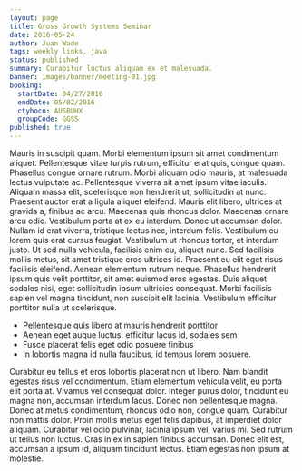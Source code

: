 ```yaml
---
layout: page
title: Gross Growth Systems Seminar
date: 2016-05-24
author: Juan Wade
tags: weekly links, java
status: published
summary: Curabitur luctus aliquam ex et malesuada.
banner: images/banner/meeting-01.jpg
booking:
  startDate: 04/27/2016
  endDate: 05/02/2016
  ctyhocn: AUSBUHX
  groupCode: GGSS
published: true
---
```

Mauris in suscipit quam. Morbi elementum ipsum sit amet condimentum aliquet. Pellentesque vitae turpis rutrum, efficitur erat quis, congue quam. Phasellus congue ornare rutrum. Morbi aliquam odio mauris, at malesuada lectus vulputate ac. Pellentesque viverra sit amet ipsum vitae iaculis. Aliquam massa elit, scelerisque non hendrerit ut, sollicitudin at nunc. Praesent auctor erat a ligula aliquet eleifend.
Mauris elit libero, ultrices at gravida a, finibus ac arcu. Maecenas quis rhoncus dolor. Maecenas ornare arcu odio. Vestibulum porta at ex eu interdum. Donec ut accumsan dolor. Nullam id erat viverra, tristique lectus nec, interdum felis. Vestibulum eu lorem quis erat cursus feugiat. Vestibulum ut rhoncus tortor, et interdum justo. Ut sed nulla vehicula, facilisis enim eu, aliquet nunc. Sed facilisis mollis metus, sit amet tristique eros ultrices id. Praesent eu elit eget risus facilisis eleifend. Aenean elementum rutrum neque. Phasellus hendrerit ipsum quis velit porttitor, sit amet euismod eros egestas. Duis aliquet sodales nisi, eget sollicitudin ipsum ultricies consequat. Morbi facilisis sapien vel magna tincidunt, non suscipit elit lacinia. Vestibulum efficitur porttitor nulla ut scelerisque.

* Pellentesque quis libero at mauris hendrerit porttitor
* Aenean eget augue luctus, efficitur lacus id, sodales sem
* Fusce placerat felis eget odio posuere finibus
* In lobortis magna id nulla faucibus, id tempus lorem posuere.

Curabitur eu tellus et eros lobortis placerat non ut libero. Nam blandit egestas risus vel condimentum. Etiam elementum vehicula velit, eu porta elit porta at. Vivamus vel consequat dolor. Integer purus dolor, tincidunt eu magna non, accumsan interdum lacus. Donec non pellentesque magna. Donec at metus condimentum, rhoncus odio non, congue quam. Curabitur non mattis dolor. Proin mollis metus eget felis dapibus, at imperdiet dolor aliquam. Curabitur vel odio pulvinar, lacinia ipsum vel, varius mi. Sed rutrum ut tellus non luctus. Cras in ex in sapien finibus accumsan. Donec elit est, accumsan a ipsum id, aliquam tincidunt lectus. Etiam egestas non ipsum at molestie.
